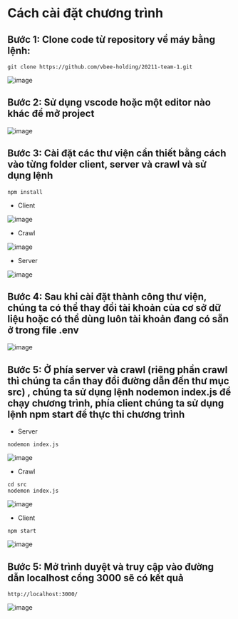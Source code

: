 # Cách cài đặt chương trình
## Bước 1: Clone code từ repository về máy bằng lệnh:
```
git clone https://github.com/vbee-holding/20211-team-1.git
```
![image](https://user-images.githubusercontent.com/58870427/152806210-c98cdaab-4ad2-43ce-93e3-e84fc928736f.png)
## Bước 2: Sử dụng vscode hoặc một editor nào khác để mở project
![image](https://user-images.githubusercontent.com/58870427/152806649-69df538d-e234-4bab-8d35-5db19c4950e2.png)

## Bước 3: Cài đặt các thư viện cần thiết bằng cách vào từng folder client, server và crawl và sử dụng lệnh
```
npm install
```
- Client

![image](https://user-images.githubusercontent.com/58870427/152807369-64e291be-156a-4b2f-a999-f20f37d28ca0.png)

- Crawl

![image](https://user-images.githubusercontent.com/58870427/152807765-95c643e0-320d-4724-88fd-c91afaabc32c.png)

- Server

![image](https://user-images.githubusercontent.com/58870427/152807817-60a70990-a47c-4496-b3fb-118971a0add5.png)

## Bước 4: Sau khi cài đặt thành công thư viện, chúng ta có thể thay đổi tài khoản của cơ sở dữ liệu hoặc có thể dùng luôn tài khoản đang có sẵn ở trong file .env

![image](https://user-images.githubusercontent.com/58870427/152808310-e19207ae-f97d-4681-8c1b-0a07f6eff45b.png)

## Bước 5: Ở phía server và crawl (riêng phần crawl thì chúng ta cần thay đổi đường dẫn đến thư mục src) , chúng ta sử dụng lệnh nodemon index.js để chạy chương trình, phía client chúng ta sử dụng lệnh npm start để thực thi chương trình
- Server
```
nodemon index.js
```

![image](https://user-images.githubusercontent.com/58870427/152808947-98788499-c525-4325-8665-7cc22a607277.png)

- Crawl
```
cd src
nodemon index.js
```
![image](https://user-images.githubusercontent.com/58870427/152809224-3a940b6a-1b03-45bf-b197-4e08f50e8da6.png)

- Client
```
npm start
```
![image](https://user-images.githubusercontent.com/58870427/152809525-559a30c7-c935-40bf-af15-84d115fe1165.png)

## Bước 5: Mở trình duyệt và truy cập vào đường dẫn localhost cổng 3000 sẽ có kết quả
```
http://localhost:3000/
```
![image](https://user-images.githubusercontent.com/58870427/152809788-35e85a63-17cd-4c1b-b7b0-3c9006063e4a.png)


